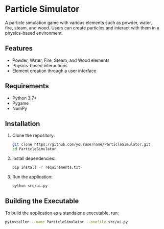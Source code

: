 # Particle Simulator   

A particle simulation game with various elements such as powder, water, fire, steam, and wood. Users can create particles and interact with them in a physics-based environment.                 
   
## Features                           
              
- Powder, Water, Fire, Steam, and Wood elements
- Physics-based interactions           
- Element creation through a user interface
    
## Requirements

- Python 3.7+
- Pygame
- NumPy

## Installation

1. Clone the repository:
    ```bash
    git clone https://github.com/yourusername/ParticleSimulator.git
    cd ParticleSimulator
    ```

2. Install dependencies:
    ```bash
    pip install -r requirements.txt
    ```

3. Run the application:
    ```bash
    python src/ui.py
    ```

## Building the Executable

To build the application as a standalone executable, run:
```bash
pyinstaller --name ParticleSimulator --onefile src/ui.py
